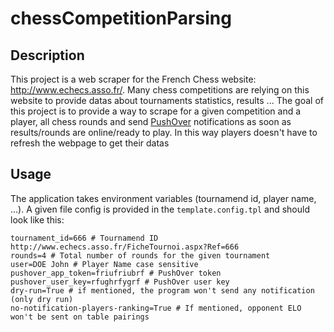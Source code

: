 # chessCompetitionParsing
## Description

This project is a web scraper for the French Chess website: http://www.echecs.asso.fr/. Many chess competitions are relying on this website to provide datas about tournaments statistics, results ...
The goal of this project is to provide a way to scrape for a given competition and a player, all chess rounds and send [PushOver](https://pushover.net/) notifications as soon as results/rounds are online/ready to play. In this way players doesn't have to refresh the webpage to get their datas

## Usage

The application takes environment variables (tournamend id, player name, ...). A given file config is provided in the `template.config.tpl` and should look like this:

```
tournament_id=666 # Tournamend ID http://www.echecs.asso.fr/FicheTournoi.aspx?Ref=666
rounds=4 # Total number of rounds for the given tournament
user=DOE John # Player Name case sensitive
pushover_app_token=friufriubrf # PushOver token
pushover_user_key=rfughrfygrf # PushOver user key
dry-run=True # if mentioned, the program won't send any notification (only dry run)
no-notification-players-ranking=True # If mentioned, opponent ELO won't be sent on table pairings
```